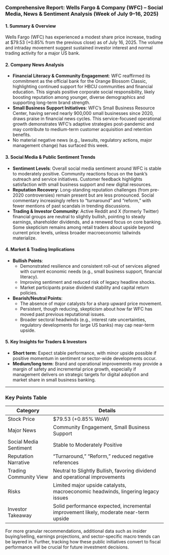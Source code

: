 ### Comprehensive Report: Wells Fargo & Company (WFC) – Social Media, News & Sentiment Analysis (Week of July 9–16, 2025)

#### 1. Summary & Overview
Wells Fargo (WFC) has experienced a modest share price increase, trading at $79.53 (+0.85% from the previous close) as of July 16, 2025. The volume and intraday movement suggest sustained investor interest and normal trading activity for a major US bank.

#### 2. Company News Analysis
- **Financial Literacy & Community Engagement**: WFC reaffirmed its commitment as the official bank for the Orange Blossom Classic, highlighting continued support for HBCU communities and financial education. This signals positive corporate social responsibility, likely boosting reputation among younger, diverse demographics and supporting long-term brand strength.
- **Small Business Support Initiatives**: WFC’s Small Business Resource Center, having served nearly 900,000 small businesses since 2020, draws praise in financial news cycles. This service-focused operational growth demonstrates WFC’s adaptive strategies post-pandemic and may contribute to medium-term customer acquisition and retention benefits.
- No material negative news (e.g., lawsuits, regulatory actions, major management change) has surfaced this week.

#### 3. Social Media & Public Sentiment Trends
- **Sentiment Levels**: Overall social media sentiment around WFC is stable to moderately positive. Community reactions focus on the bank’s outreach and service initiatives. Customer feedback highlights satisfaction with small business support and new digital resources.
- **Reputation Recovery**: Long-standing reputation challenges (from pre-2020 controversies) remain present but are less pronounced. Social commentary increasingly refers to “turnaround” and “reform,” with fewer mentions of past scandals in trending discussions.
- **Trading & Investor Community**: Active Reddit and X (formerly Twitter) financial groups are neutral to slightly bullish, pointing to steady earnings, shareholder dividends, and a renewed focus on core banking. Some skepticism remains among retail traders about upside beyond current price levels, unless broader macroeconomic tailwinds materialize.

#### 4. Market & Trading Implications
- **Bullish Points**:
  - Demonstrated resilience and consistent roll-out of services aligned with current economic needs (e.g., small business support, financial literacy).
  - Improving sentiment and reduced risk of legacy headline shocks.
  - Market participants praise dividend stability and capital return policies.
- **Bearish/Neutral Points**:
  - The absence of major catalysts for a sharp upward price movement.
  - Persistent, though reducing, skepticism about how far WFC has moved past previous reputational issues.
  - Broader sectoral headwinds (e.g., interest rate uncertainties, regulatory developments for large US banks) may cap near-term upside.

#### 5. Key Insights for Traders & Investors
- **Short term**: Expect stable performance, with minor upside possible if positive momentum in sentiment or sector-wide developments occur.
- **Medium/long term**: Brand and operational improvements may provide a margin of safety and incremental price growth, especially if management delivers on strategic targets for digital adoption and market share in small business banking.

---

### Key Points Table

| Category                     | Details                                                                          |
|------------------------------|----------------------------------------------------------------------------------|
| Stock Price                  | $79.53 (+0.85% WoW)                                                              |
| Major News                   | Community Engagement, Small Business Support                                      |
| Social Media Sentiment       | Stable to Moderately Positive                                                    |
| Reputation Narrative         | “Turnaround,” “Reform,” reduced negative references                              |
| Trading Community View       | Neutral to Slightly Bullish, favoring dividend and operational improvements      |
| Risks                        | Limited major upside catalysts, macroeconomic headwinds, lingering legacy issues |
| Investor Takeaway            | Solid performance expected, incremental improvement likely, moderate near-term upside |

For more granular recommendations, additional data such as insider buying/selling, earnings projections, and sector-specific macro trends can be layered in. Further, tracking how these public initiatives convert to fiscal performance will be crucial for future investment decisions.